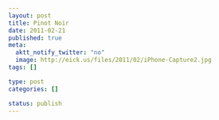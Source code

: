 ```yaml
--- 
layout: post
title: Pinot Noir
date: 2011-02-21
published: true
meta: 
  aktt_notify_twitter: "no"
  image: http://eick.us/files/2011/02/iPhone-Capture2.jpg
tags: []

type: post
categories: []

status: publish
---
```


